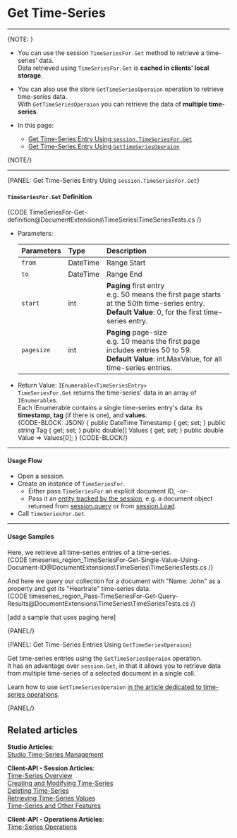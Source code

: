 ﻿# Get Time-Series  

---

{NOTE: }

* You can use the session `TimeSeriesFor.Get` method to retrieve 
  a time-series' data.  
  Data retrieved using `TimeSeriesFor.Get` is **cached in clients' local storage**.  

* You can also use the store `GetTimeSeriesOperaion` operation to retrieve 
  time-series data.  
  With `GetTimeSeriesOperaion` you can retrieve the data of **multiple time-series**.  

* In this page:  
   * [Get Time-Series Entry Using `session.TimeSeriesFor.Get`](../../../document-extensions/timeseries/client-api/get-time-series#get-time-series-entry-using-session.timeseriesfor.get)  
   * [Get Time-Series Entry Using `GetTimeSeriesOperaion`](../../../document-extensions/timeseries/client-api/get-time-series#get-time-series-entries-using-gettimeseriesoperaion)  


{NOTE/}

---

{PANEL: Get Time-Series Entry Using `session.TimeSeriesFor.Get`}

#### `TimeSeriesFor.Get` Definition

{CODE TimeSeriesFor-Get-definition@DocumentExtensions\TimeSeries\TimeSeriesTests.cs /}


* Parameters:  

     | Parameters | Type | Description |
     |:-------------|:-------------|:-------------|
     | `from` | DateTime | Range Start |
     | `to` | DateTime | Range End |
     | `start` | int | **Paging** first entry <br> e.g. 50 means the first page starts at the 50th time-series entry. <br> **Default Value**: 0, for the first time-series entry. |
     | `pagesize` | int | **Paging** page-size <br> e.g. 10 means the first page includes entries 50 to 59. <br> **Default Value**: int.MaxValue, for all time-series entries. |

* Return Value: `IEnumerable<TimeSeriesEntry>`  
  `TimeSeriesFor.Get` returns the time-series' data in an array of `IEnumerable`s.  
  Each IEnumerable contains a single time-series entry's data: its **timestamp**, 
  **tag** (if there is one), and **values**.  
    {CODE-BLOCK: JSON}
{
  public DateTime Timestamp { get; set; }
  public string Tag { get; set; }
  public double[] Values { get; set; }
  public double Value => Values[0];
}
    {CODE-BLOCK/}

---

#### Usage Flow  

* Open a session.  
* Create an instance of `TimeSeriesFor`.  
    * Either pass `TimeSeriesFor` an explicit document ID, -or-  
    * Pass it an [entity tracked by the session](../../../client-api/session/loading-entities), e.g. a document object returned from [session.query](../../../client-api/session/querying/how-to-query) or from [session.Load](../../../client-api/session/loading-entities#load).  
* Call `TimeSeriesFor.Get`.  

---

#### Usage Samples  

Here, we retrieve all time-series entries of a time-series.  
{CODE timeseries_region_TimeSeriesFor-Get-Single-Value-Using-Document-ID@DocumentExtensions\TimeSeries\TimeSeriesTests.cs /}

And here we query our collection for a document with "Name: John" as a property 
and get its "Heartrate" time-series data.  
{CODE timeseries_region_Pass-TimeSeriesFor-Get-Query-Results@DocumentExtensions\TimeSeries\TimeSeriesTests.cs /}

[add a sample that uses paging here]

{PANEL/}

{PANEL: Get Time-Series Entries Using `GetTimeSeriesOperaion`}

Get time-series entries using the `GetTimeSeriesOperaion` operation.  
It has an advantage over `session.Get`, in that it allows you to retrieve 
data from multiple time-series of a selected document in a single call.  

Learn how to use `GetTimeSeriesOperaion` [in the article dedicated to 
time-series operations](../../../document-extensions/timeseries/client-api/time-series-operations#gettimeseriesoperation:-get-time-series-data).  


{PANEL/}

## Related articles
**Studio Articles**:  
[Studio Time-Series Management]()  

**Client-API - Session Articles**:  
[Time-Series Overview]()  
[Creating and Modifying Time-Series]()  
[Deleting Time-Series]()  
[Retrieving Time-Series Values]()  
[Time-Series and Other Features]()  

**Client-API - Operations Articles**:  
[Time-Series Operations]()  
